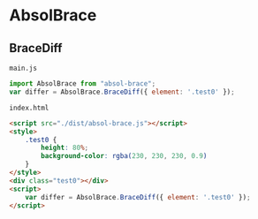 # AbsolBrace

## BraceDiff

`main.js`
```js
import AbsolBrace from "absol-brace";
var differ = AbsolBrace.BraceDiff({ element: '.test0' });    
```

`index.html`
```html
<script src="./dist/absol-brace.js"></script>
<style>
    .test0 {
        height: 80%;
        background-color: rgba(230, 230, 230, 0.9)
    }
</style>
<div class="test0"></div>
<script>
    var differ = AbsolBrace.BraceDiff({ element: '.test0' });
</script>
```